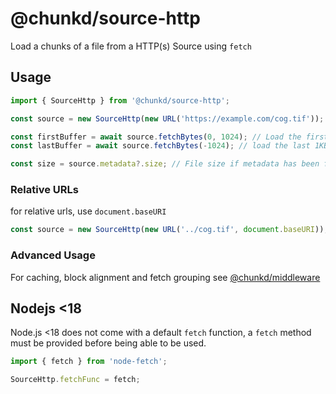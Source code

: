 # @chunkd/source-http

Load a chunks of a file from a HTTP(s) Source using `fetch`

## Usage

```javascript
import { SourceHttp } from '@chunkd/source-http';

const source = new SourceHttp(new URL('https://example.com/cog.tif'));

const firstBuffer = await source.fetchBytes(0, 1024); // Load the first 1KB from the source
const lastBuffer = await source.fetchBytes(-1024); // load the last 1KB from the source

const size = source.metadata?.size; // File size if metadata has been fetched
```

### Relative URLs

for relative urls, use `document.baseURI`

```typescript
const source = new SourceHttp(new URL('../cog.tif', document.baseURI));
```

### Advanced Usage

For caching, block alignment and fetch grouping see [@chunkd/middleware](../middleware)

###

## Nodejs <18

Node.js <18 does not come with a default `fetch` function, a `fetch` method must be provided before being able to be used.

```javascript
import { fetch } from 'node-fetch';

SourceHttp.fetchFunc = fetch;
```
